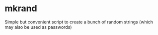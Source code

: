 # mkrand
Simple but convenient script to create a bunch of random strings (which may also be used as passwords)
